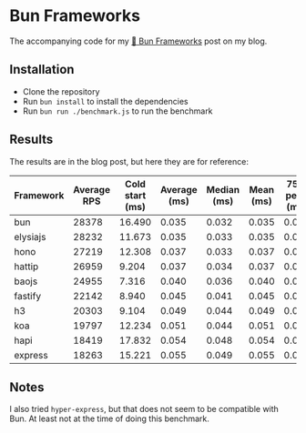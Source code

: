 # Bun Frameworks

The accompanying code for my [🧄 Bun Frameworks](https://bobalazek.com/blog/0004-bun-frameworks) post on my blog.

## Installation

* Clone the repository
* Run `bun install` to install the dependencies
* Run `bun run ./benchmark.js` to run the benchmark

## Results

The results are in the blog post, but here they are for reference:

| Framework | Average RPS | Cold start (ms) | Average (ms) | Median (ms) | Mean (ms) | 75th perc. (ms) | 95th perc. (ms) | 99th perc. (ms) | Std. (ms) |
| --- | --- | --- | --- | --- | --- | --- | --- | --- | --- |
| bun | 28378 | 16.490 | 0.035 | 0.032 | 0.035 | 0.035 | 0.048 | 0.073 | 0.023 |
| elysiajs | 28232 | 11.673 | 0.035 | 0.033 | 0.035 | 0.035 | 0.046 | 0.070 | 0.025 |
| hono | 27219 | 12.308 | 0.037 | 0.033 | 0.037 | 0.036 | 0.049 | 0.098 | 0.028 |
| hattip | 26959 | 9.204 | 0.037 | 0.034 | 0.037 | 0.037 | 0.049 | 0.073 | 0.027 |
| baojs | 24955 | 7.316 | 0.040 | 0.036 | 0.040 | 0.040 | 0.053 | 0.080 | 0.032 |
| fastify | 22142 | 8.940 | 0.045 | 0.041 | 0.045 | 0.044 | 0.061 | 0.095 | 0.042 |
| h3 | 20303 | 9.104 | 0.049 | 0.044 | 0.049 | 0.048 | 0.065 | 0.103 | 0.047 |
| koa | 19797 | 12.234 | 0.051 | 0.044 | 0.051 | 0.048 | 0.072 | 0.111 | 0.054 |
| hapi | 18419 | 17.832 | 0.054 | 0.048 | 0.054 | 0.053 | 0.073 | 0.110 | 0.053 |
| express | 18263 | 15.221 | 0.055 | 0.049 | 0.055 | 0.054 | 0.072 | 0.104 | 0.053 |

## Notes

I also tried `hyper-express`, but that does not seem to be compatible with Bun. At least not at the time of doing this benchmark.
